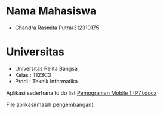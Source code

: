 # Nama Mahasiswa 
- Chandra Rasmita Putra/312310175

# Universitas
- Universitas Pelita Bangsa
- Kelas : TI23C3
- Prodi : Teknik Informatika

Aplikasi sederhana to do list
[Pemograman Mobile 1 (P7).docx](https://github.com/user-attachments/files/17814664/Pemograman.Mobile.1.P7.docx)

File aplikasi(masih pengembangan):

